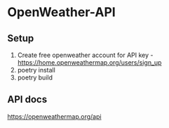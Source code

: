 # OpenWeather-API

## Setup

1. Create free openweather account for API key - https://home.openweathermap.org/users/sign_up
2. poetry install
3. poetry build

## API docs

https://openweathermap.org/api
